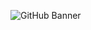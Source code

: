 ![GitHub Banner]([https://user-images.githubusercontent.com/72851613/207913942-354b2399-f12d-403a-abfd-dd367feebeb5.png](https://miro.medium.com/max/720/1*WI43epHjl6I6FzBVPzvXAQ.gif))
